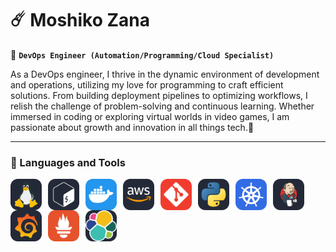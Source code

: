 # ☄️ Moshiko Zana

🔭 **`DevOps Engineer (Automation/Programming/Cloud Specialist)`**

As a DevOps engineer, I thrive in the dynamic environment of development and operations, utilizing my love for programming to craft efficient solutions. From building deployment pipelines to optimizing workflows, I relish the challenge of problem-solving and continuous learning. Whether immersed in coding or exploring virtual worlds in video games, I am passionate about growth and innovation in all things tech.🚀

---
### 🧰 Languages and Tools
<img align="left" alt="Java" width="50px" style="padding-right:10px;" src="https://github.com/tandpfun/skill-icons/raw/main/icons/Linux-Dark.svg"/>
<img align="left" alt="Java" width="50px" style="padding-right:10px;" src="https://github.com/tandpfun/skill-icons/raw/main/icons/Bash-Dark.svg"/>
<img align="left" alt="Java" width="50px" style="padding-right:10px;" src="https://github.com/tandpfun/skill-icons/raw/main/icons/Docker.svg"/>
<img align="left" alt="Java" width="50px" style="padding-right:10px;" src="https://github.com/tandpfun/skill-icons/raw/main/icons/AWS-Dark.svg"/>
<img align="left" alt="Java" width="50px" style="padding-right:10px;" src="https://github.com/tandpfun/skill-icons/raw/main/icons/Git.svg"/>
<img align="left" alt="Java" width="50px" style="padding-right:10px;" src="https://github.com/tandpfun/skill-icons/raw/main/icons/Python-Dark.svg"/>
<img align="left" alt="Java" width="50px" style="padding-right:10px;" src="https://github.com/tandpfun/skill-icons/raw/main/icons/Kubernetes.svg"/>
<img align="left" alt="Java" width="50px" style="padding-right:10px;" src="https://github.com/tandpfun/skill-icons/raw/main/icons/Jenkins-Dark.svg"/>
<img align="left" alt="Java" width="50px" style="padding-right:10px;" src="https://github.com/tandpfun/skill-icons/raw/main/icons/Grafana-Dark.svg"/>
<img align="left" alt="Java" width="50px" style="padding-right:10px;" src="https://github.com/tandpfun/skill-icons/raw/main/icons/Prometheus.svg"/>
<img align="left" alt="Java" width="50px" style="padding-right:10px;" src="https://github.com/tandpfun/skill-icons/raw/main/icons/Elasticsearch-Dark.svg"/>




